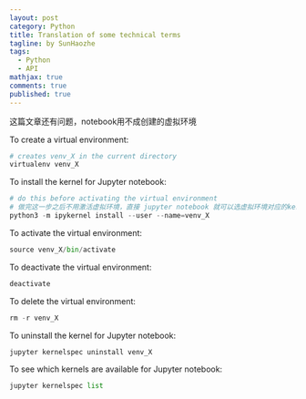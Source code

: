 ```yaml
---
layout: post
category: Python    
title: Translation of some technical terms 
tagline: by SunHaozhe
tags: 
  - Python 
  - API 
mathjax: true
comments: true
published: true
---
```


这篇文章还有问题，notebook用不成创建的虚拟环境 

To create a virtual environment: 

```python
# creates venv_X in the current directory 
virtualenv venv_X
```

To install the kernel for Jupyter notebook:

```python
# do this before activating the virtual environment
# 做完这一步之后不用激活虚拟环境，直接 jupyter notebook 就可以选虚拟环境对应的kernel
python3 -m ipykernel install --user --name=venv_X
```



To activate the virtual environment:

```python
source venv_X/bin/activate
```

To deactivate the virtual environment:

```python
deactivate
```

To delete the virtual environment:

```python
rm -r venv_X
```

To uninstall the kernel for Jupyter notebook:

```python
jupyter kernelspec uninstall venv_X
```

To see which kernels are available for Jupyter notebook:

```python
jupyter kernelspec list
```






